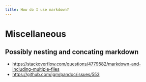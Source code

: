 ```yaml
---
title: How do I use markdown?
---
```


# Miscellaneous

## Possibly nesting and concating markdown
- <https://stackoverflow.com/questions/4779582/markdown-and-including-multiple-files>
- <https://github.com/jgm/pandoc/issues/553>